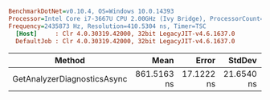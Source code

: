 ``` ini

BenchmarkDotNet=v0.10.4, OS=Windows 10.0.14393
Processor=Intel Core i7-3667U CPU 2.00GHz (Ivy Bridge), ProcessorCount=4
Frequency=2435873 Hz, Resolution=410.5304 ns, Timer=TSC
  [Host]     : Clr 4.0.30319.42000, 32bit LegacyJIT-v4.6.1637.0
  DefaultJob : Clr 4.0.30319.42000, 32bit LegacyJIT-v4.6.1637.0


```
 |                      Method |        Mean |      Error |     StdDev |  Gen 0 | Allocated |
 |---------------------------- |------------:|-----------:|-----------:|-------:|----------:|
 | GetAnalyzerDiagnosticsAsync | 861.5163 ns | 17.1222 ns | 21.6540 ns | 0.1144 |      0 GB |
